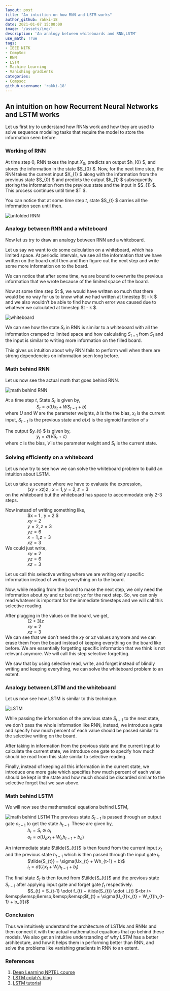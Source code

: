 ```yaml
---
layout: post
title: "An intuition on how RNN and LSTM works"
author_github: rakki-18
date: 2021-01-07 15:00:00
image: '/assets/img/'
description: 'An analogy between whiteboards and RNN,LSTM'
use_math: True
tags:
- IEEE NITK
- CompSoc
- RNN
- LSTM
- Machine Learning
- Vanishing gradients
categories:
- Compsoc
github_username: 'rakki-18'
---
```

##  An intuition on how Recurrent Neural Networks and LSTM works

Let us first try to understand how RNNs work and how they are used to solve sequence modeling tasks that require the model to store the information seen before.

### Working of RNN

At time step 0, RNN takes the input $X_{0}$,  predicts an output $h_{0} $, and stores the information in the state $S_{0} $. Now, for the next time step, the RNN takes the current input $X_{1} $ along with the information from the previous state $S_{0} $ and predicts the output $h_{1} $ subsequently storing the information from the previous state and the input in $S_{1} $. This process continues until time $T $. 

You can notice that at some time step $t$, state $S_{t} $ carries all the information seen until then.

![unfolded RNN](/blog/assets/img/an-intuition-on-how-RNN-and-LSTM-works/image1.png)

### Analogy between RNN and a whiteboard
Now let us try to draw an analogy between RNN and a whiteboard. 

Let us say we want to do some calculation on a whiteboard, which has limited space. At periodic intervals, we see all the information that we have written on the board until then and then figure out the next step and write some more information on to the board. 

We can notice that after some time, we are bound to overwrite the previous information that we wrote because of the limited space of the board. 

Now at some time step $t $, we would have written so much that there would be no way for us to know what we had written at timestep $t - k $ and we also wouldn’t be able to find how much error was caused due to whatever we calculated at timestep $t - k $.

![whiteboard](/blog/assets/img/an-intuition-on-how-RNN-and-LSTM-works/image2.png)

 We can see how the state $S_{t}$ in RNN is similar to a whiteboard with all the information cramped to limited space and how calculating $S_{t+1}$  from $S_{t}$ and the input is similar to writing more information on the filled board.

This gives us intuition about why RNN fails to perform well when there are strong dependencies on information seen long before. 

### Math behind RNN
Let us now see the actual math that goes behind RNN.

![math behind RNN](/blog/assets/img/an-intuition-on-how-RNN-and-LSTM-works/image3.png)

At a time step $t$, State $S_{t}$ is given by, <br />
&emsp;&emsp;&emsp;&emsp;&emsp;&emsp;&emsp;$S_{t} = \sigma(Ux_{t} + WS_{t-1} + b)$ <br />
where  $U$ and $W$ are the parameter weights, $b$ is the the bias,
$x_{t}$ is the current input, $S_{t-1}$ is the previous state and $\sigma(x)$ is the 
sigmoid function of $x$


The output $y_{t} $ is given by, <br />
&emsp;&emsp;&emsp;&emsp;&emsp;&emsp;&emsp;$y_{t} = \sigma(VS_{t} + c)$   <br />
where $c$  is the bias, $V$ is the parameter weight and $S_{t}$ is the current state.

### Solving efficiently on a whiteboard
Let us now try to see how we can solve the whiteboard problem to build an intuition about LSTM.

Let us take a scenario where we have to evaluate the expression,  <br />
&emsp;&emsp;&emsp;&emsp;&emsp;$(xy + xz)z$ ; $x = 1, y = 2, z = 3$    <br />
on the whiteboard but the whiteboard has space to accommodate only 2-3 steps.

Now instead of writing something like, <br />
&emsp;&emsp;&emsp;&emsp;&emsp;$x = 1 , y = 2 $ <br />
&emsp;&emsp;&emsp;&emsp;&emsp;$xy = 2$ <br />
&emsp;&emsp;&emsp;&emsp;&emsp;$y = 2, z = 3$     <br />
&emsp;&emsp;&emsp;&emsp;&emsp;$yz = 6$ <br />
&emsp;&emsp;&emsp;&emsp;&emsp;$x = 1, z = 3$     <br />
&emsp;&emsp;&emsp;&emsp;&emsp;$xz = 3$ <br />
We could just write,<br />
&emsp;&emsp;&emsp;&emsp;&emsp;$xy = 2$<br />
&emsp;&emsp;&emsp;&emsp;&emsp;$yz = 6$<br />
&emsp;&emsp;&emsp;&emsp;&emsp;$xz = 3$<br />

Let us call this selective writing where we are writing only specific information instead of writing everything on to the board.

Now, while reading from the board to make the next step, we only need the information about $xy$ and $xz$ but not $yz$ for the next step. So, we can only read whatever is important for the immediate timesteps and we will call this selective reading.

After plugging in the values on the board, we get, <br />
&emsp;&emsp;&emsp;&emsp;&emsp;$(2 +3)z$<br />
&emsp;&emsp;&emsp;&emsp;&emsp;$xy =2$<br />
&emsp;&emsp;&emsp;&emsp;&emsp;$xz = 3$<br />
We can see that we don’t need the  $xy$ or $xz$ values anymore and we can erase them from the board instead of keeping everything on the board like before. We are essentially forgetting specific information that we think is not relevant anymore. We will call this step selective forgetting.

We saw that by using selective read, write, and forget instead of blindly writing and keeping everything, we can solve the whiteboard problem to an extent. 

### Analogy between LSTM and the whiteboard
Let us now see how LSTM is similar to this technique.

![LSTM](/blog/assets/img/an-intuition-on-how-RNN-and-LSTM-works/image4.png)

While passing the information of the previous state $S_{t-1}$ to the next state, we don’t pass the whole information like RNN, instead, we introduce a gate and specify how much percent of each value should be passed similar to the selective writing on the board.

After taking in information from the previous state and the current input to calculate the current state, we introduce one gate to specify how much should be read from this state similar to selective reading.


Finally, instead of keeping all this information in the current state, we introduce one more gate which specifies how much percent of each value should be kept in the state and how much should be discarded similar to the selective forget that we saw above.

### Math behind LSTM
We will now see the mathematical equations behind LSTM,

![math behind LSTM](/blog/assets/img/an-intuition-on-how-RNN-and-LSTM-works/image5.png)
The previous state $S_{t-1}$ is passed through an output gate $o_{t-1}$ to get the state
$h_{t-1}$. These are given by, <br />
&emsp;&emsp;&emsp;&emsp;&emsp;$h_{t} = S_{t} \odot o_{t}$<br />
&emsp;&emsp;&emsp;&emsp;&emsp;$o_{t} = \sigma(U_{o}x_{t} + W_{o}h_{t-1} + b_{o})$<br />


An intermediate state $\tilde{S_{t}}$ is then found from the current input $x_{t}$ and the previous state $h_{t-1}$ which is then passed through the input gate $i_{t}$<br />
&emsp;&emsp;&emsp;&emsp;&emsp;$\tilde{S_{t}} = \sigma(Ux_{t} + Wh_{t-1} + b)$<br />
&emsp;&emsp;&emsp;&emsp;&emsp;$i_{t} = \sigma(U_{i}x_{t} + W_{i}h_{t-1} + b_{i})$<br />

The final state $S_{t}$ is then found from $\tilde{S_{t}}$ and the previous state $S_{t-1}$ after applying input gate and forget gate $f_{t}$ respectively.<br />
&emsp;&emsp;&emsp;&emsp;&emsp;$S_{t} = S_{t-1} \odot f_{t} + \tilde{S_{t}} \odot i_{t} $<br />
&emsp;&emsp;&emsp;&emsp;&emsp;$f_{t} = \sigma(U_{f}x_{t} + W_{f}h_{t-1} + b_{f})$<br />



### Conclusion
Thus we intuitively understand the architecture of LSTMs and RNNs and then connect it with the actual mathematical equations that go behind these models. We also get an intuitive understanding of why LSTM has a better architecture, and how it helps them in performing better than RNN, and solve the problems like vanishing gradients in RNN to an extent.


### References
1. [Deep Learning NPTEL course](https://nptel.ac.in/courses/106/106/106106184/)
2. [LSTM colah's blog](https://colah.github.io/posts/2015-08-Understanding-LSTMs/)
3. [LSTM tutorial](https://towardsdatascience.com/illustrated-guide-to-lstms-and-gru-s-a-step-by-step-explanation-44e9eb85bf21?gi=640b9d603376)